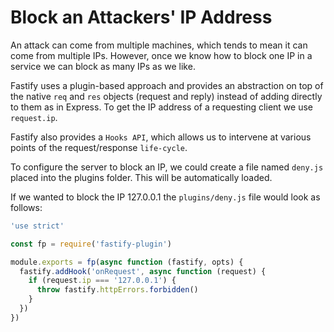 # Block an Attackers' IP Address
An attack can come from multiple machines, which tends to mean it can come from multiple IPs. However, once we know how to block one IP in a service we can block as many IPs as we like.

Fastify uses a plugin-based approach and provides an abstraction on top of the native `req` and `res` objects (request and reply) instead of adding directly to them as in Express. To get the IP address of a requesting client we use `request.ip`.

Fastify also provides a `Hooks API`, which allows us to intervene at various points of the request/response `life-cycle`.

To configure the server to block an IP, we could create a file named `deny.js` placed into the plugins folder. This will be automatically loaded.

If we wanted to block the IP 127.0.0.1 the `plugins/deny.js` file would look as follows:
```js
'use strict'

const fp = require('fastify-plugin')

module.exports = fp(async function (fastify, opts) {
  fastify.addHook('onRequest', async function (request) {
    if (request.ip === '127.0.0.1') {
      throw fastify.httpErrors.forbidden()
    }
  })
})
```
